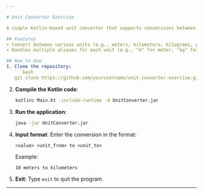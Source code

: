 ```yaml
---

# Unit Converter Exercise

A simple Kotlin-based unit converter that supports conversions between **Length**, **Weight**, and **Temperature** units.

## Features
- Convert between various units (e.g., meters, kilometers, kilograms, pounds, Celsius, Fahrenheit).
- Handles multiple aliases for each unit (e.g., "m" for meter, "kg" for kilogram).

## How to Use
1. Clone the repository:
   ```bash
   git clone https://github.com/yourusername/unit-converter-exercise.git
   ```

2. **Compile the Kotlin code**:
   ```bash
   kotlinc Main.kt -include-runtime -d UnitConverter.jar
   ```

3. **Run the application**:
   ```bash
   java -jar UnitConverter.jar
   ```

4. **Input format**:
   Enter the conversion in the format:
   ```
   <value> <unit_from> to <unit_to>
   ```

   Example:
   ```
   10 meters to kilometers
   ```

5. **Exit**:
   Type `exit` to quit the program.

---
```

